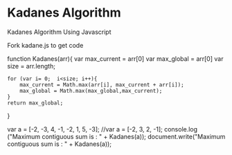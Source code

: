 # Kadanes Algorithm
Kadanes Algorithm Using Javascript

Fork kadane.js to get code

function  Kadanes(arr){
    var max_current = arr[0]
    var max_global = arr[0]
    var size = arr.length;
    

    for (var i= 0;  i<size; i++){
        max_current = Math.max(arr[i], max_current + arr[i]);
        max_global = Math.max(max_global,max_current);
    }  
    return max_global;
}
    
    
    
var a = [-2, -3, 4, -1, -2, 1, 5, -3];
//var a = [-2, 3, 2, -1];
console.log ("Maximum contiguous sum is : " + Kadanes(a));
document.write("Maximum contiguous sum is : " + Kadanes(a));
